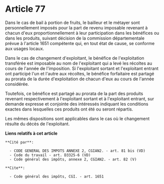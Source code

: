 # Article 77

Dans le cas de bail à portion de fruits, le bailleur et le métayer sont personnellement imposés pour la part de revenu
imposable revenant à chacun d'eux proportionnellement à leur participation dans les bénéfices ou dans les produits, suivant
décision de la commission départementale prévue à l'article 1651 compétente qui, en tout état de cause, se conforme aux
usages locaux. 

Dans le cas de changement d'exploitant, le bénéfice de l'exploitation transférée est imposable au nom de l'exploitant qui a
levé les récoltes au cours de l'année de l'imposition. Si l'exploitant sortant et l'exploitant entrant ont participé l'un et
l'autre aux récoltes, le bénéfice forfaitaire est partagé au prorata de la durée d'exploitation de chacun d'eux au cours de
l'année considérée. 

Toutefois, ce bénéfice est partagé au prorata de la part des produits revenant respectivement à l'exploitant sortant et à
l'exploitant entrant, sur demande expresse et conjointe des intéressés indiquant les conditions exactes dans lesquelles ces
produits ont été ou seront répartis. 

Les mêmes dispositions sont applicables dans le cas où le changement résulte du décès de l'exploitant.

**Liens relatifs à cet article**

	**Cité par**:

	  - CODE GENERAL DES IMPOTS ANNEXE 2, CGIAN2. - art. 81 bis (VD)
	  - Code du travail - art. D3325-6 (VD)
	  - Code général des impôts, annexe 2, CGIAN2. - art. 82 (V)

	**Cite**:

	  - Code général des impôts, CGI. - art. 1651

